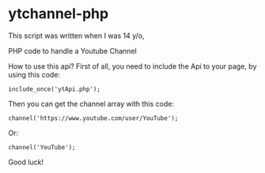 # ytchannel-php



This script was written when I was 14 y/o,




PHP code to handle a Youtube Channel

How to use this api?
First of all, you need to include the Api to your page, by using this code:
```
include_once('ytApi.php');
```

Then you can get the channel array with this code:
```
channel('https://www.youtube.com/user/YouTube');
```
Or:
```
channel('YouTube');
```

Good luck!
